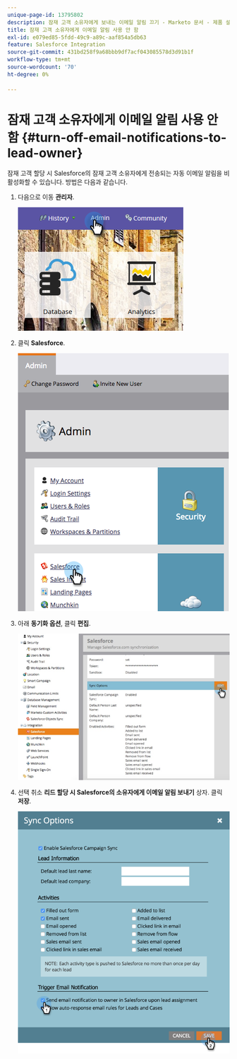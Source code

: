 ```yaml
---
unique-page-id: 13795802
description: 잠재 고객 소유자에게 보내는 이메일 알림 끄기 - Marketo 문서 - 제품 설명서
title: 잠재 고객 소유자에게 이메일 알림 사용 안 함
exl-id: e079ed85-5fdd-49c9-a89c-aaf854a5db63
feature: Salesforce Integration
source-git-commit: 431bd258f9a68bbb9df7acf043085578d3d91b1f
workflow-type: tm+mt
source-wordcount: '70'
ht-degree: 0%

---
```


# 잠재 고객 소유자에게 이메일 알림 사용 안 함 {#turn-off-email-notifications-to-lead-owner}

잠재 고객 할당 시 Salesforce의 잠재 고객 소유자에게 전송되는 자동 이메일 알림을 비활성화할 수 있습니다. 방법은 다음과 같습니다.

1. 다음으로 이동 **관리자**.

   ![](assets/admin-1.png)

1. 클릭 **Salesforce**.

   ![](assets/adminsalesforce.png)

1. 아래 **동기화 옵션**, 클릭 **편집**.

   ![](assets/salesforcesummary2.jpg)

1. 선택 취소 **리드 할당 시 Salesforce의 소유자에게 이메일 알림 보내기** 상자. 클릭 **저장**.

   ![](assets/new-screen.png)
